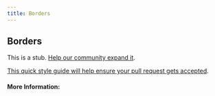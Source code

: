 ```yaml
---
title: Borders
---
```


## Borders

This is a stub. [Help our community expand it](https://github.com/freeCodeCamp/guide-articles/tree/master/articles/CSS/Properties/Borders/index.md).

[This quick style guide will help ensure your pull request gets accepted](https://github.com/freeCodeCamp/guide-articles/blob/master/README.md).

<!-- The article goes here, in GitHub-flavored Markdown. Feel free to add YouTube videos, images, and CodePen/JSBin embeds  -->

#### More Information:
<!-- Please add any articles you think might be helpful to read before writing the article -->


